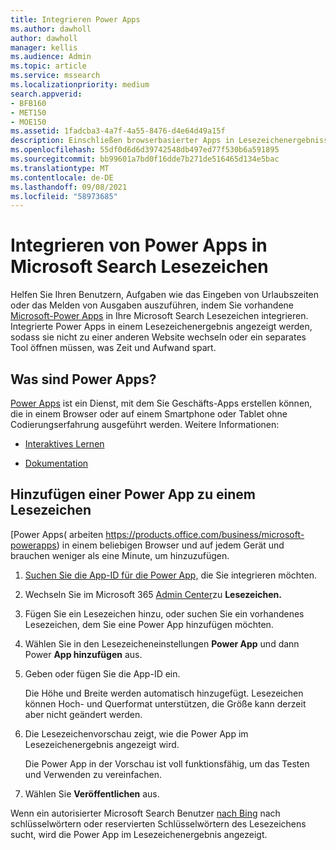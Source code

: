 ```yaml
---
title: Integrieren Power Apps
ms.author: dawholl
author: dawholl
manager: kellis
ms.audience: Admin
ms.topic: article
ms.service: mssearch
ms.localizationpriority: medium
search.appverid:
- BFB160
- MET150
- MOE150
ms.assetid: 1fadcba3-4a7f-4a55-8476-d4e64d49a15f
description: Einschließen browserbasierter Apps in Lesezeichenergebnisse für Microsoft Search
ms.openlocfilehash: 55df0d6d6d39742548db497ed77f530b6a591895
ms.sourcegitcommit: bb99601a7bd0f16dde7b271de516465d134e5bac
ms.translationtype: MT
ms.contentlocale: de-DE
ms.lasthandoff: 09/08/2021
ms.locfileid: "58973685"
---
```

# <a name="integrate-power-apps-in-microsoft-search-bookmarks"></a>Integrieren von Power Apps in Microsoft Search Lesezeichen
   
Helfen Sie Ihren Benutzern, Aufgaben wie das Eingeben von Urlaubszeiten oder das Melden von Ausgaben auszuführen, indem Sie vorhandene [Microsoft-Power Apps](https://products.office.com/business/microsoft-powerapps) in Ihre Microsoft Search Lesezeichen integrieren. Integrierte Power Apps in einem Lesezeichenergebnis angezeigt werden, sodass sie nicht zu einer anderen Website wechseln oder ein separates Tool öffnen müssen, was Zeit und Aufwand spart.
  
## <a name="what-are-power-apps"></a>Was sind Power Apps?

[Power Apps](https://products.office.com/business/microsoft-powerapps) ist ein Dienst, mit dem Sie Geschäfts-Apps erstellen können, die in einem Browser oder auf einem Smartphone oder Tablet ohne Codierungserfahrung ausgeführt werden. Weitere Informationen:
  
- [Interaktives Lernen](/learn/browse/?products=powerapps)
    
- [Dokumentation](/powerapps/)
    
## <a name="add-a-power-app-to-a-bookmark"></a>Hinzufügen einer Power App zu einem Lesezeichen

[Power Apps( arbeiten https://products.office.com/business/microsoft-powerapps) in einem beliebigen Browser und auf jedem Gerät und brauchen weniger als eine Minute, um hinzuzufügen.
  
1. [Suchen Sie die App-ID für die Power App,](/powerapps/maker/canvas-apps/get-sessionid#get-an-app-id) die Sie integrieren möchten.
    
2. Wechseln Sie im Microsoft 365 [Admin Center](https://admin.microsoft.com)zu **Lesezeichen.**
    
3. Fügen Sie ein Lesezeichen hinzu, oder suchen Sie ein vorhandenes Lesezeichen, dem Sie eine Power App hinzufügen möchten.
    
4. Wählen Sie in den Lesezeicheneinstellungen **Power App** und dann Power **App hinzufügen** aus.
    
5. Geben oder fügen Sie die App-ID ein.
    
    Die Höhe und Breite werden automatisch hinzugefügt. Lesezeichen können Hoch- und Querformat unterstützen, die Größe kann derzeit aber nicht geändert werden.
    
6. Die Lesezeichenvorschau zeigt, wie die Power App im Lesezeichenergebnis angezeigt wird.
    
    Die Power App in der Vorschau ist voll funktionsfähig, um das Testen und Verwenden zu vereinfachen.
    
7. Wählen Sie **Veröffentlichen** aus.
    
Wenn ein autorisierter Microsoft Search Benutzer [nach Bing](https://Bing.com) nach schlüsselwörtern oder reservierten Schlüsselwörtern des Lesezeichens sucht, wird die Power App im Lesezeichenergebnis angezeigt.
